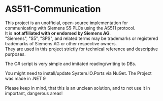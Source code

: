 # AS511-Communication
This project is an unofficial, open-source implementation for communicating with Siemens S5 PLCs using the AS511 protocol.  
It is **not affiliated with or endorsed by Siemens AG**.  
"Siemens", "S5", "SPS", and related terms may be trademarks or registered trademarks of Siemens AG or other respective owners.  
They are used in this project strictly for technical reference and descriptive purposes.

The C# script is very simple and imitated reading/writing to DBs. 

You might need to install/update System.IO.Ports via NuGet. 
The Project was made in .NET 9

Please keep in mind, that this is an unclean solution, and to not use it in important, dangerous areas!
